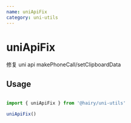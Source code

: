 ```yaml
---
name: uniApiFix
category: uni-utils
---
```


# uniApiFix

修复 uni api makePhoneCall/setClipboardData

## Usage

```ts

import { uniApiFix } from '@hairy/uni-utils'

uniApiFix()
```
